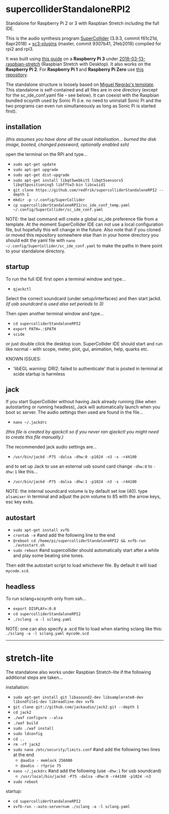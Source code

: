 # supercolliderStandaloneRPI2
Standalone for Raspberry Pi 2 or 3 with Raspbian Stretch including the full IDE.

This is the audio synthesis program [SuperCollider](http://github.com/supercollider/supercollider) (3.9.3, commit f61c21d, 6apr2018) + [sc3-plugins](https://github.com/supercollider/sc3-plugins) (master, commit 9307b41, 2feb2018) compiled for rpi2 and rpi3.

It was built using [this guide](http://supercollider.github.io/development/building-raspberrypi.html) on a **Raspberry Pi 3** under [2018-03-13-raspbian-stretch](http://raspberrypi.org/downloads/raspbian/) (Raspbian Stretch with Desktop). It also works on the **Raspberry Pi 2**.
For **Raspberry Pi 1** and **Raspberry Pi Zero** use [this repository](https://github.com/redFrik/supercolliderStandaloneRPI1).

The standalone structure is loosely based on [Miguel Negrão's template](https://github.com/miguel-negrao/scStandalone). This standalone is self-contained and all files are in one directory (except for the sc_ide_conf.yaml file - see below). It can coexist with the Raspbian bundled scsynth used by Sonic Pi (i.e. no need to uninstall Sonic Pi and the two programs can even run simultaneously as long as Sonic Pi is started first).

installation
--

_(this assumes you have done all the usual initialisation... burned the disk image, booted, changed password, optionally enabled ssh)_

open the terminal on the RPi and type...

* `sudo apt-get update`
* `sudo apt-get upgrade`
* `sudo apt-get dist-upgrade`
* `sudo apt-get install libqt5webkit5 libqt5sensors5 libqt5positioning5 libfftw3-bin libcwiid1`
* `git clone https://github.com/redFrik/supercolliderStandaloneRPI2 --depth 1`
* `mkdir -p ~/.config/SuperCollider`
* `cp supercolliderStandaloneRPI2/sc_ide_conf_temp.yaml ~/.config/SuperCollider/sc_ide_conf.yaml`

NOTE: the last command will create a global sc_ide preference file from a template. At the moment SuperCollider IDE can not use a local configuration file, but hopefully this will change in the future. Also note that if you cloned or moved this repository somewhere else than in your home directory you should edit the yaml file with `nano ~/.config/SuperCollider/sc_ide_conf.yaml` to make the paths in there point to your standalone directory.

startup
--

To run the full IDE first open a terminal window and type...

* `qjackctl`

Select the correct soundcard (under setup/interfaces) and then start jackd. _(if usb soundcard is used also set periods to 3)_

Then open another terminal window and type...

* `cd supercolliderStandaloneRPI2`
* `export PATH=.:$PATH`
* `scide`

or just double click the desktop icon. SuperCollider IDE should start and run like normal - with scope, meter, plot, gui, animation, help, quarks etc.

KNOWN ISSUES:

* 'libEGL warning: DRI2: failed to authenticate' that is posted in terminal at scide startup is harmless

jack
--

If you start SuperCollider without having Jack already running (like when autostarting or running headless), Jack will automatically launch when you boot sc server. The audio settings then used are found in the file...

* `nano ~/.jackdrc`

_(this file is created by qjackctl so if you never ran qjackctl you might need to create this file manually.)_

The recommended jack audio settings are...

* `/usr/bin/jackd -P75 -dalsa -dhw:0 -p1024 -n3 -s -r44100`

and to set up Jack to use an external usb sound card change `-dhw:0` to `-dhw:1` like this...

* `/usr/bin/jackd -P75 -dalsa -dhw:1 -p1024 -n3 -s -r44100`

NOTE: the internal soundcard volume is by default set low (40). type `alsamixer` in terminal and adjust the pcm volume to 85 with the arrow keys, esc key exits.

autostart
--

* `sudo apt-get install xvfb`
* `crontab -e` #and add the following line to the end
* `@reboot cd /home/pi/supercolliderStandaloneRPI2 && xvfb-run ./autostart.sh`
* `sudo reboot` #and supercollider should automatically start after a while and play some beating sine tones.

Then edit the autostart script to load whichever file. By default it will load `mycode.scd`.

headless
--

To run sclang+scsynth only from ssh...

* `export DISPLAY=:0.0`
* `cd supercolliderStandaloneRPI2`
* `./sclang -a -l sclang.yaml`

NOTE: one can also specify a .scd file to load when starting sclang like this: `./sclang -a -l sclang.yaml mycode.scd`

- - -

stretch-lite
==

The standalone also works under Raspbian Stretch-lite if the following additional steps are taken...

installation:

* `sudo apt-get install git libasound2-dev libsamplerate0-dev libsndfile1-dev libreadline-dev xvfb`
* `git clone git://github.com/jackaudio/jack2.git --depth 1`
* `cd jack2`
* `./waf configure --alsa`
* `./waf build`
* `sudo ./waf install`
* `sudo ldconfig`
* `cd ..`
* `rm -rf jack2`
* `sudo nano /etc/security/limits.conf` #and add the following two lines at the end
  * `@audio - memlock 256000`
  * `@audio - rtprio 75`
* `nano ~/.jackdrc` #and add the following (use `-dhw:1` for usb soundcard)
  * `/usr/local/bin/jackd -P75 -dalsa -dhw:0 -r44100 -p1024 -n3`
* `sudo reboot`

startup:

* `cd supercolliderStandaloneRPI2`
* `xvfb-run --auto-servernum ./sclang -a -l sclang.yaml`
